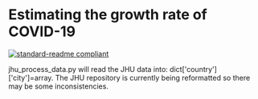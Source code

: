 # Estimating the growth rate of COVID-19

[![standard-readme compliant](https://img.shields.io/badge/readme%20style-standard-brightgreen.svg?style=flat-square)](https://github.com/RichardLitt/standard-readme)

jhu_process_data.py will read the JHU data into: dict['country']['city']=array.
The JHU repository is currently being reformatted so there may be some inconsistencies.
